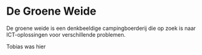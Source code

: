# De Groene Weide

De groene weide is een denkbeeldige campingboerderij die op zoek is naar ICT-oplossingen voor verschillende problemen.

Tobias was hier
